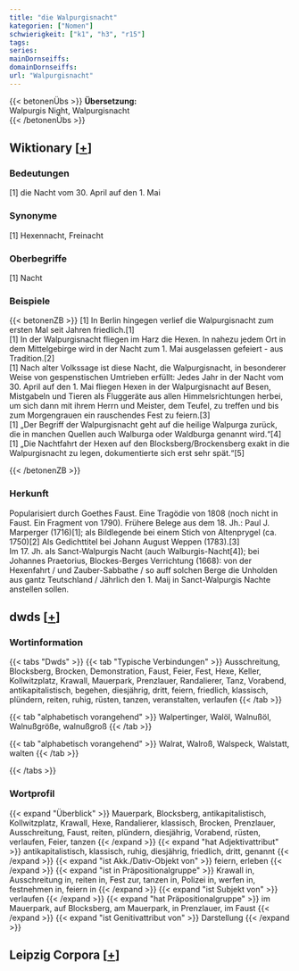 ```yaml
---
title: "die Walpurgisnacht"
kategorien: ["Nomen"]
schwierigkeit: ["k1", "h3", "r15"]
tags:
series:
mainDornseiffs:
domainDornseiffs:
url: "Walpurgisnacht"
---
```


{{< betonenÜbs >}}
**Übersetzung:**  
Walpurgis Night, Walpurgisnacht  
{{< /betonenÜbs >}}

## Wiktionary [[+](https://de.wiktionary.org/wiki/Walpurgisnacht)]

### Bedeutungen
[1] die Nacht vom 30. April auf den 1. Mai  

### Synonyme
[1] Hexennacht, Freinacht  

### Oberbegriffe
[1] Nacht  

### Beispiele
{{< betonenZB >}}
[1] In Berlin hingegen verlief die Walpurgisnacht zum ersten Mal seit Jahren friedlich.[1]  
[1] In der Walpurgisnacht fliegen im Harz die Hexen. In nahezu jedem Ort in dem Mittelgebirge wird in der Nacht zum 1. Mai ausgelassen gefeiert - aus Tradition.[2]  
[1] Nach alter Volkssage ist diese Nacht, die Walpurgisnacht, in besonderer Weise von gespenstischen Umtrieben erfüllt: Jedes Jahr in der Nacht vom 30. April auf den 1. Mai fliegen Hexen in der Walpurgisnacht auf Besen, Mistgabeln und Tieren als Fluggeräte aus allen Himmelsrichtungen herbei, um sich dann mit ihrem Herrn und Meister, dem Teufel, zu treffen und bis zum Morgengrauen ein rauschendes Fest zu feiern.[3]  
[1] „Der Begriff der Walpurgisnacht geht auf die heilige Walpurga zurück, die in manchen Quellen auch Walburga oder Waldburga genannt wird.“[4]  
[1] „Die Nachtfahrt der Hexen auf den Blocksberg/Brockensberg exakt in die Walpurgisnacht zu legen, dokumentierte sich erst sehr spät.“[5]  

{{< /betonenZB >}}
### Herkunft
Popularisiert durch Goethes Faust. Eine Tragödie von 1808 (noch nicht in Faust. Ein Fragment von 1790). Frühere Belege aus dem 18. Jh.: Paul J. Marperger (1716)[1]; als Bildlegende bei einem Stich von Altenprygel (ca. 1750)[2] Als Gedichttitel bei Johann August Weppen (1783).[3]  
Im 17. Jh. als Sanct-Walpurgis Nacht (auch Walburgis-Nacht[4]); bei  Johannes Praetorius, Blockes-Berges Verrichtung (1668): von der Hexenfahrt / und Zauber-Sabbathe / so auff solchen Berge die Unholden aus gantz Teutschland / Jährlich den 1. Maij in Sanct-Walpurgis Nachte anstellen sollen.  



## dwds [[+](https://www.dwds.de/wb/Walpurgisnacht)]

### Wortinformation
{{< tabs "Dwds" >}}
{{< tab "Typische Verbindungen" >}}
Ausschreitung, Blocksberg, Brocken, Demonstration, Faust, Feier, Fest, Hexe, Keller, Kollwitzplatz, Krawall, Mauerpark, Prenzlauer, Randalierer, Tanz, Vorabend, antikapitalistisch, begehen, diesjährig, dritt, feiern, friedlich, klassisch, plündern, reiten, ruhig, rüsten, tanzen, veranstalten, verlaufen
{{< /tab >}}

{{< tab "alphabetisch vorangehend" >}}
Walpertinger, Walöl, Walnußöl, Walnußgröße, walnußgroß
{{< /tab >}}

{{< tab "alphabetisch vorangehend" >}}
Walrat, Walroß, Walspeck, Walstatt, walten
{{< /tab >}}

{{< /tabs >}}

### Wortprofil
{{< expand "Überblick" >}} Mauerpark, Blocksberg, antikapitalistisch, Kollwitzplatz, Krawall, Hexe, Randalierer, klassisch, Brocken, Prenzlauer, Ausschreitung, Faust, reiten, plündern, diesjährig, Vorabend, rüsten, verlaufen, Feier, tanzen {{< /expand >}}
{{< expand "hat Adjektivattribut" >}} antikapitalistisch, klassisch, ruhig, diesjährig, friedlich, dritt, genannt {{< /expand >}}
{{< expand "ist Akk./Dativ-Objekt von" >}} feiern, erleben {{< /expand >}}
{{< expand "ist in Präpositionalgruppe" >}} Krawall in, Ausschreitung in, reiten in, Fest zur, tanzen in, Polizei in, werfen in, festnehmen in, feiern in {{< /expand >}}
{{< expand "ist Subjekt von" >}} verlaufen {{< /expand >}}
{{< expand "hat Präpositionalgruppe" >}} im Mauerpark, auf Blocksberg, am Mauerpark, in Prenzlauer, im Faust {{< /expand >}}
{{< expand "ist Genitivattribut von" >}} Darstellung {{< /expand >}}

## Leipzig Corpora [[+](https://corpora.uni-leipzig.de/en/res?word=Walpurgisnacht&corpusId=deu_newscrawl-public_2018)]

